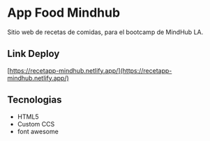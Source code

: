 # App Food Mindhub

Sitio web de recetas de comidas, para el bootcamp de MindHub LA.

## Link Deploy

[https://recetapp-mindhub.netlify.app/](https://recetapp-mindhub.netlify.app/)

## Tecnologias

- HTML5
- Custom CCS
- font awesome
